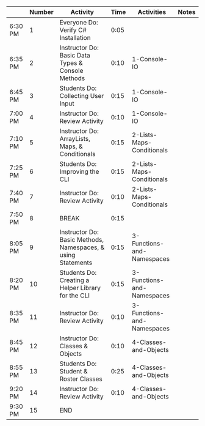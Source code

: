 |         | Number | Activity                                                     | Time | Activities                 | Notes |
| ------- | ------ | ------------------------------------------------------------ | ---- | -------------------------- | ----- |
| 6:30 PM | 1      | Everyone Do: Verify C# Installation                          | 0:05 |                            |       |
| 6:35 PM | 2      | Instructor Do: Basic Data Types & Console Methods            | 0:10 | 1-Console-IO               |       |
| 6:45 PM | 3      | Students Do: Collecting User Input                           | 0:15 | 1-Console-IO               |       |
| 7:00 PM | 4      | Instructor Do: Review Activity                               | 0:10 | 1-Console-IO               |       |
| 7:10 PM | 5      | Instructor Do: ArrayLists, Maps, & Conditionals              | 0:15 | 2-Lists-Maps-Conditionals  |       |
| 7:25 PM | 6      | Students Do: Improving the CLI                               | 0:15 | 2-Lists-Maps-Conditionals  |       |
| 7:40 PM | 7      | Instructor Do: Review Activity                               | 0:10 | 2-Lists-Maps-Conditionals  |       |
| 7:50 PM | 8      | BREAK                                                        | 0:15 |                            |       |
| 8:05 PM | 9      | Instructor Do: Basic Methods, Namespaces, & using Statements | 0:15 | 3-Functions-and-Namespaces |       |
| 8:20 PM | 10     | Students Do: Creating a Helper Library for the CLI           | 0:15 | 3-Functions-and-Namespaces |       |
| 8:35 PM | 11     | Instructor Do: Review Activity                               | 0:10 | 3-Functions-and-Namespaces |       |
| 8:45 PM | 12     | Instructor Do: Classes & Objects                             | 0:10 | 4-Classes-and-Objects      |       |
| 8:55 PM | 13     | Students Do: Student & Roster Classes                        | 0:25 | 4-Classes-and-Objects      |       |
| 9:20 PM | 14     | Instructor Do: Review Activity                               | 0:10 | 4-Classes-and-Objects      |       |
| 9:30 PM | 15     | END                                                          |      |                            |       |
